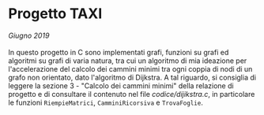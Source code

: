 # Progetto TAXI
<em>Giugno 2019</em>
<br>
<br>
In questo progetto in C sono implementati grafi, funzioni su grafi ed algoritmi su grafi di varia natura, tra cui un algoritmo di mia ideazione per l'accelerazione del calcolo dei cammini minimi tra ogni coppia di nodi di un grafo non orientato, dato l'algoritmo di Dijkstra. A tal riguardo, si consiglia di leggere la sezione 3 - "Calcolo dei cammini minimi" della relazione di progetto e di consultare il contenuto nel file _codice/dijikstra.c_, in particolare le funzioni `RiempieMatrici`, `CamminiRicorsiva` e `TrovaFoglie`.
